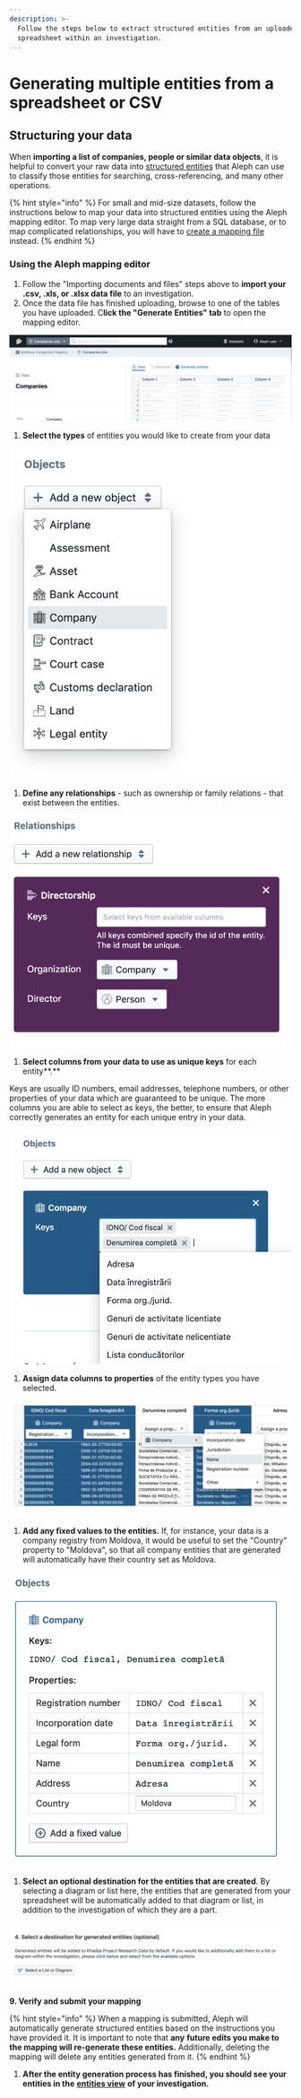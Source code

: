 ```yaml
---
description: >-
  Follow the steps below to extract structured entities from an uploaded
  spreadsheet within an investigation.
---
```


# Generating multiple entities from a spreadsheet or CSV

## Structuring your data

When **importing a list of companies, people or similar data objects**, it is helpful to convert your raw data into [structured entities](../../developers/followthemoney/) that Aleph can use to classify those entities for searching, cross-referencing, and many other operations.

{% hint style="info" %}
For small and mid-size datasets, follow the instructions below to map your data into structured entities using the Aleph mapping editor. To map very large data straight from a SQL database, or to map complicated relationships, you will have to [create a mapping file](../../developers/mappings.md) instead.
{% endhint %}

### Using the Aleph mapping editor

1. Follow the "Importing documents and files" steps above to **import your .csv, .xls, or .xlsx data file** to an investigation.
2. Once the data file has finished uploading, browse to one of the tables you have uploaded. C**lick the "Generate Entities" tab** to open the mapping editor.

![](<../../.gitbook/assets/Screenshot 2019-12-02 at 15.32.13.png>)

1. **Select the types** of entities you would like to create from your data

![](<../../.gitbook/assets/Screenshot 2019-12-02 at 15.54.27.png>)

1. **Define any relationships** - such as ownership or family relations - that exist between the entities.

![](<../../.gitbook/assets/Screenshot 2019-12-02 at 16.12.25.png>)

1. **Select columns from your data to use as unique keys** for each entity\*\*.\*\*

Keys are usually ID numbers, email addresses, telephone numbers, or other properties of your data which are guaranteed to be unique. The more columns you are able to select as keys, the better, to ensure that Aleph correctly generates an entity for each unique entry in your data.

![](<../../.gitbook/assets/Screenshot 2019-12-02 at 16.08.29.png>)

1. **Assign data columns to properties** of the entity types you have selected.

![](<../../.gitbook/assets/Screenshot 2019-12-02 at 15.56.15.png>)

1. **Add any fixed values to the entities.** If, for instance, your data is a company registry from Moldova, it would be useful to set the "Country" property to "Moldova", so that all company entities that are generated will automatically have their country set as Moldova.

![](<../../.gitbook/assets/Screenshot 2019-12-02 at 15.57.57.png>)

1. **Select an optional destination for the entities that are created**. By selecting a diagram or list here, the entities that are generated from your spreadsheet will be automatically added to that diagram or list, in addition to the investigation of which they are a part.

![](<../../.gitbook/assets/Screen Shot 2021-02-11 at 13.16.17 (1) (1).png>)

**9. Verify and submit your mapping**

{% hint style="info" %}
When a mapping is submitted, Aleph will automatically generate structured entities based on the instructions you have provided it. It is important to note that **any** **future edits you make to the mapping will re-generate these entities.** Additionally, deleting the mapping will delete any entities generated from it.
{% endhint %}

1. **After the entity generation process has finished, you should see your entities in the** [**entities view**](using-the-table-editor.md) **of your investigation.**
